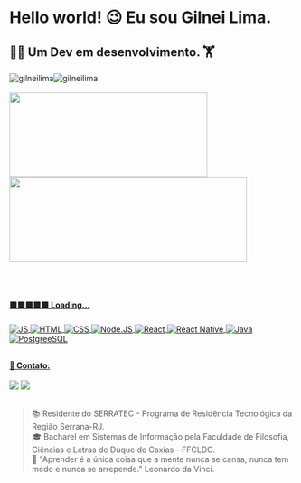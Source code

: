 # Hello world! 😉 Eu sou Gilnei Lima.
## 🧗‍♂️ Um Dev em desenvolvimento. 🏋️

<div style="display: flex">
  <img src = "https://komarev.com/ghpvc/?username=gilneilima&label=Profile%20views&color=gray" alt="gilneilima"  style="float:right, margin-right:10px"/>
  <img src="https://img.shields.io/github/followers/gilneilima?label=Follow&color=gray" alt="gilneilima" style="float:left" />
</div>
</br>

<div>
  <a href="https://github.com/gilneilima">
  <img height="150em" width="350em" src="https://github-readme-stats.vercel.app/api?username=gilneilima&show_icons=true&theme=chartreuse-dark&include_all_commits=true&count_private=true"/>
  <img height="150em" width="420em" src="https://github-readme-stats.vercel.app/api/top-langs/?username=gilneilima&layout=compact&langs_count=7&theme=chartreuse-dark"/>
</div>

##
  
<div style="display: inline_block"><br>
  
  #### 🟩🟩🟩🟩🟩 Loading...  
  
  <img align="center" alt="JS" src="https://img.shields.io/badge/JavaScript-F7DF1E?style=for-the-badge&logo=javascript&logoColor=black">    
  <img align="center" alt="HTML" src="https://img.shields.io/badge/HTML-239120?style=for-the-badge&logo=html5&logoColor=white">
  <img align="center" alt="CSS" src="https://img.shields.io/badge/CSS-239120?&style=for-the-badge&logo=css3&logoColor=white">
  <img align="center" alt="Node.JS" src="https://img.shields.io/badge/Node.js-43853D?style=for-the-badge&logo=node.js&logoColor=white">
  <img align="center" alt="React" src="https://img.shields.io/badge/React-20232A?style=for-the-badge&logo=react&logoColor=61DAFB">
  <img align="center" alt="React Native" src="https://img.shields.io/badge/React_Native-20232A?style=for-the-badge&logo=react&logoColor=61DAFB">
  <img align="center" alt="Java" src="https://img.shields.io/badge/Java-ED8B00?style=for-the-badge&logo=java&logoColor=white">
  <img align="center" alt="PostgreeSQL" src="https://img.shields.io/badge/PostgreSQL-316192?style=for-the-badge&logo=postgresql&logoColor=white">
  
</div>

##
  
<div>
  
#### 🤙 Contato:
  
  <a href="https://www.linkedin.com/in/gilnei-lima-64468a104" target="_blank"><img src="https://img.shields.io/badge/LinkedIn-0077B5?style=for-the-badge&logo=linkedin&logoColor=white" target="_blank"></a>
  <a href = "mailto:gilneilima.rj@gmail.com"><img src="https://img.shields.io/badge/Gmail-D14836?style=for-the-badge&logo=gmail&logoColor=white" target="_blank"></a>
</div>
  
##

> 📚 Residente do SERRATEC - Programa de Residência Tecnológica da Região Serrana-RJ.<br>
> 🎓 Bacharel em Sistemas de Informação pela Faculdade de Filosofia, Ciências e Letras de Duque de Caxias - FFCLDC.<br>
> 🧠 "Aprender é a única coisa que a mente nunca se cansa, nunca tem medo e nunca se arrepende." Leonardo da Vinci.<br>
